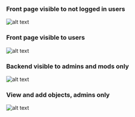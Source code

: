 ### Front page visible to not logged in users
![alt text](https://i.imgur.com/TNIkESq.png)

### Front page visible to users
![alt text](https://i.imgur.com/sEneWTH.png)


### Backend visible to admins and mods only
![alt text](https://i.imgur.com/3pqzhz9.png)


### View and add objects, admins only
![alt text](https://i.imgur.com/ZJZGdgp.png)
